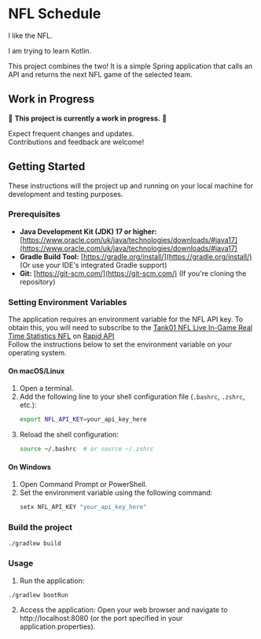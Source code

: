 # NFL Schedule

I like the NFL.

I am trying to learn Kotlin.

This project combines the two! It is a simple Spring application that calls an API and returns the next NFL game of the selected team. 

## Work in Progress
🚧 **This project is currently a work in progress.** 🚧  

Expect frequent changes and updates.  
Contributions and feedback are welcome!

## Getting Started

These instructions will the project up and running on your local machine for development and testing purposes.

### Prerequisites

* **Java Development Kit (JDK) 17 or higher:** [https://www.oracle.com/uk/java/technologies/downloads/#java17](https://www.oracle.com/uk/java/technologies/downloads/#java17)
* **Gradle Build Tool:** [https://gradle.org/install/](https://gradle.org/install/) (Or use your IDE's integrated Gradle support)
* **Git:** [https://git-scm.com/](https://git-scm.com/) (If you're cloning the repository)

### Setting Environment Variables

The application requires an environment variable for the NFL API key. To obtain this, you will need to subscribe to 
the [Tank01 NFL Live In-Game Real Time Statistics NFL](https://rapidapi.com/tank01/api/tank01-nfl-live-in-game-real-time-statistics-nfl)
on [Rapid API](https://rapidapi.com/)  
Follow the instructions below to set the environment variable on your operating system.

#### On macOS/Linux

1. Open a terminal.
2. Add the following line to your shell configuration file (`.bashrc`, `.zshrc`, etc.):
    ```sh
    export NFL_API_KEY=your_api_key_here
    ```
3. Reload the shell configuration:
    ```sh
    source ~/.bashrc  # or source ~/.zshrc
    ```

#### On Windows

1. Open Command Prompt or PowerShell.
2. Set the environment variable using the following command:
    ```sh
    setx NFL_API_KEY "your_api_key_here"
    ```

### Build the project
```
./gradlew build
```  
### Usage
1. Run the application:
```
./gradlew bootRun
```
2. Access the application: Open your web browser and navigate to http://localhost:8080 (or the port specified in your application.properties).

